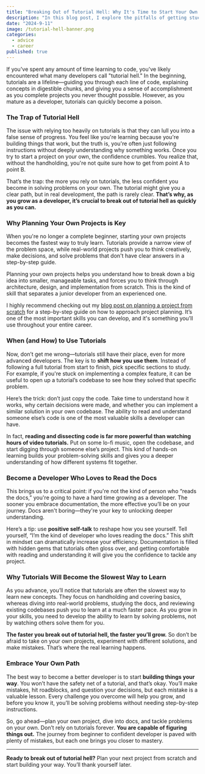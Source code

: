 ```yaml
---
title: "Breaking Out of Tutorial Hell: Why It's Time to Start Your Own Projects"
description: "In this blog post, I explore the pitfalls of getting stuck in 'tutorial hell,' the importance of starting your own projects as you grow as a developer, and how to effectively use tutorials for specific challenges while building your skills independently."
date: "2024-9-11"
image: /tutorial-hell-banner.png
categories:
  - advice
  - career
published: true
---
```


If you've spent any amount of time learning to code, you've likely encountered what many developers call "tutorial hell." In the beginning, tutorials are a lifeline—guiding you through each line of code, explaining concepts in digestible chunks, and giving you a sense of accomplishment as you complete projects you never thought possible. However, as you mature as a developer, tutorials can quickly become a poison.

### The Trap of Tutorial Hell

The issue with relying too heavily on tutorials is that they can lull you into a false sense of progress. You feel like you're learning because you're building things that work, but the truth is, you're often just following instructions without deeply understanding why something works. Once you try to start a project on your own, the confidence crumbles. You realize that, without the handholding, you're not quite sure how to get from point A to point B.

That’s the trap: the more you rely on tutorials, the less confident you become in solving problems on your own. The tutorial might give you a clear path, but in real development, the path is rarely clear. **That’s why, as you grow as a developer, it’s crucial to break out of tutorial hell as quickly as you can.**

### Why Planning Your Own Projects is Key

When you're no longer a complete beginner, starting your own projects becomes the fastest way to truly learn. Tutorials provide a narrow view of the problem space, while real-world projects push you to think creatively, make decisions, and solve problems that don't have clear answers in a step-by-step guide.

Planning your own projects helps you understand how to break down a big idea into smaller, manageable tasks, and forces you to think through architecture, design, and implementation from scratch. This is the kind of skill that separates a junior developer from an experienced one.

I highly recommend checking out my [blog post on planning a project from scratch](https://jimmymcbride.dev/blog/planning-a-project-from-scratch) for a step-by-step guide on how to approach project planning. It’s one of the most important skills you can develop, and it's something you’ll use throughout your entire career.

### When (and How) to Use Tutorials

Now, don’t get me wrong—tutorials still have their place, even for more advanced developers. The key is to **shift how you use them**. Instead of following a full tutorial from start to finish, pick specific sections to study. For example, if you're stuck on implementing a complex feature, it can be useful to open up a tutorial’s codebase to see how they solved that specific problem.

Here’s the trick: don’t just copy the code. Take time to understand how it works, why certain decisions were made, and whether you can implement a similar solution in your own codebase. The ability to read and understand someone else’s code is one of the most valuable skills a developer can have.

In fact, **reading and dissecting code is far more powerful than watching hours of video tutorials.** Put on some lo-fi music, open the codebase, and start digging through someone else’s project. This kind of hands-on learning builds your problem-solving skills and gives you a deeper understanding of how different systems fit together.

### Become a Developer Who Loves to Read the Docs

This brings us to a critical point: if you're not the kind of person who “reads the docs,” you're going to have a hard time growing as a developer. The sooner you embrace documentation, the more effective you’ll be on your journey. Docs aren't boring—they're your key to unlocking deeper understanding.

Here’s a tip: use **positive self-talk** to reshape how you see yourself. Tell yourself, “I’m the kind of developer who loves reading the docs.” This shift in mindset can dramatically increase your efficiency. Documentation is filled with hidden gems that tutorials often gloss over, and getting comfortable with reading and understanding it will give you the confidence to tackle any project.

### Why Tutorials Will Become the Slowest Way to Learn

As you advance, you’ll notice that tutorials are often the slowest way to learn new concepts. They focus on handholding and covering basics, whereas diving into real-world problems, studying the docs, and reviewing existing codebases push you to learn at a much faster pace. As you grow in your skills, you need to develop the ability to learn by solving problems, not by watching others solve them for you.

**The faster you break out of tutorial hell, the faster you’ll grow.** So don’t be afraid to take on your own projects, experiment with different solutions, and make mistakes. That’s where the real learning happens.

### Embrace Your Own Path

The best way to become a better developer is to start **building things your way**. You won’t have the safety net of a tutorial, and that’s okay. You’ll make mistakes, hit roadblocks, and question your decisions, but each mistake is a valuable lesson. Every challenge you overcome will help you grow, and before you know it, you’ll be solving problems without needing step-by-step instructions.

So, go ahead—plan your own project, dive into docs, and tackle problems on your own. Don’t rely on tutorials forever. **You are capable of figuring things out.** The journey from beginner to confident developer is paved with plenty of mistakes, but each one brings you closer to mastery.

---

**Ready to break out of tutorial hell?** Plan your next project from scratch and start building your way. You’ll thank yourself later.

